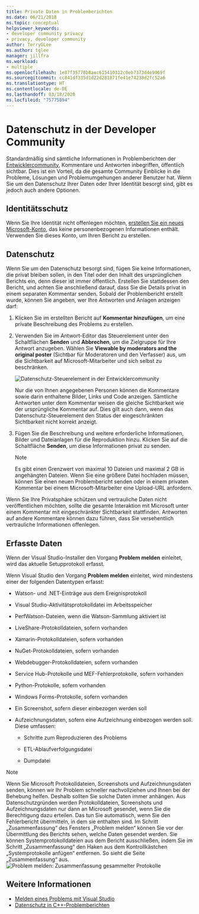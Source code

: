 ```yaml
---
title: Private Daten in Problemberichten
ms.date: 06/21/2018
ms.topic: conceptual
helpviewer_keywords:
- developer community privacy
- privacy, developer community
author: TerryGLee
ms.author: tglee
manager: jillfra
ms.workload:
- multiple
ms.openlocfilehash: 1e87f35778b8aec615410312c0eb7373d4e9969f
ms.sourcegitcommit: cc841df335d1d22d281871fe41e74238d2fc52a6
ms.translationtype: HT
ms.contentlocale: de-DE
ms.lasthandoff: 03/18/2020
ms.locfileid: "75775894"
---
```

# <a name="developer-community-data-privacy"></a>Datenschutz in der Developer Community

Standardmäßig sind sämtliche Informationen in Problemberichten der [Entwicklercommunity](https://developercommunity.visualstudio.com/), Kommentare und Antworten inbegriffen, öffentlich sichtbar. Dies ist ein Vorteil, da die gesamte Community Einblicke in die Probleme, Lösungen und Problemumgehungen anderer Benutzer hat. Wenn Sie um den Datenschutz Ihrer Daten oder Ihrer Identität besorgt sind, gibt es jedoch auch andere Optionen.

## <a name="identity-privacy"></a>Identitätsschutz

Wenn Sie Ihre Identität nicht offenlegen möchten, [erstellen Sie ein neues Microsoft-Konto](https://signup.live.com/), das keine personenbezogenen Informationen enthält. Verwenden Sie dieses Konto, um Ihren Bericht zu erstellen.

## <a name="data-privacy"></a>Datenschutz

Wenn Sie um den Datenschutz besorgt sind, fügen Sie keine Informationen, die privat bleiben sollen, in den Titel oder den Inhalt des ursprünglichen Berichts ein, denn dieser ist immer öffentlich. Erstellen Sie stattdessen den Bericht, und achten Sie anschließend darauf, dass Sie die Details privat in einem separaten Kommentar senden. Sobald der Problembericht erstellt wurde, können Sie angeben, wer Ihre Antworten und Anlagen anzeigen darf:

1. Klicken Sie im erstellten Bericht auf **Kommentar hinzufügen**, um eine private Beschreibung des Problems zu erstellen.

2. Verwenden Sie im Antwort-Editor das Steuerelement unter den Schaltflächen **Senden** und **Abbrechen**, um die Zielgruppe für Ihre Antwort anzugeben. Wählen Sie **Viewable by moderators and the original poster** (Sichtbar für Moderatoren und den Verfasser) aus, um die Sichtbarkeit auf Microsoft-Mitarbeiter und sich selbst zu beschränken.

   ![Datenschutz-Steuerelement in der Entwicklercommunity](media/developer-community-privacy-control.png)

   Nur die von Ihnen angegebenen Personen können die Kommentare sowie darin enthaltene Bilder, Links und Code anzeigen. Sämtliche Antworten unter dem Kommentar weisen die gleiche Sichtbarkeit wie der ursprüngliche Kommentar auf. Dies gilt auch dann, wenn das Datenschutz-Steuerelement den Status der eingeschränkten Sichtbarkeit nicht korrekt anzeigt.

3. Fügen Sie die Beschreibung und weitere erforderliche Informationen, Bilder und Dateianlagen für die Reproduktion hinzu. Klicken Sie auf die Schaltfläche **Senden**, um diese Informationen privat zu senden.

   > [!NOTE]
   > Es gibt einen Grenzwert von maximal 10 Dateien und maximal 2 GB in angehängten Dateien. Wenn Sie eine größere Datei hochladen müssen, können Sie einen neuen Problembericht senden oder in einem privaten Kommentar bei einem Microsoft-Mitarbeiter eine Upload-URL anfordern.

Wenn Sie Ihre Privatsphäre schützen und vertrauliche Daten nicht veröffentlichen möchten, sollte die gesamte Interaktion mit Microsoft unter einem Kommentar mit eingeschränkter Sichtbarkeit stattfinden. Antworten auf andere Kommentare können dazu führen, dass Sie versehentlich vertrauliche Informationen offenlegen.

## <a name="data-we-collect"></a>Erfasste Daten

Wenn der Visual Studio-Installer den Vorgang **Problem melden** einleitet, wird das aktuelle Setupprotokoll erfasst.

Wenn Visual Studio den Vorgang **Problem melden** einleitet, wird mindestens einer der folgenden Datentypen erfasst:

- Watson- und .NET-Einträge aus dem Ereignisprotokoll

- Visual Studio-Aktivitätsprotokolldatei im Arbeitsspeicher

- PerfWatson-Dateien, wenn die Watson-Sammlung aktiviert ist

- LiveShare-Protokolldateien, sofern vorhanden

- Xamarin-Protokolldateien, sofern vorhanden

- NuGet-Protokolldateien, sofern vorhanden

- Webdebugger-Protokolldateien, sofern vorhanden

- Service Hub-Protokolle und MEF-Fehlerprotokolle, sofern vorhanden

- Python-Protokolle, sofern vorhanden

- Windows Forms-Protokolle, sofern vorhanden

- Ein Screenshot, sofern dieser einbezogen werden soll

- Aufzeichnungsdaten, sofern eine Aufzeichnung einbezogen werden soll. Diese umfassen:

  - Schritte zum Reproduzieren des Problems

  - ETL-Ablaufverfolgungsdatei

  - Dumpdatei

> [!NOTE]
> Wenn Sie Microsoft Protokolldateien, Screenshots und Aufzeichnungsdaten senden, können wir Ihr Problem schneller nachvollziehen und Ihnen bei der Behebung helfen.  Deshalb sollten Sie solche Daten immer anhängen. Aus Datenschutzgründen werden Protokolldateien, Screenshots und Aufzeichnungsdaten nur dann an Microsoft gesendet, wenn Sie die Berechtigung dazu erteilen. Das tun Sie automatisch, wenn Sie den Fehlerbericht übermitteln, in dem sie enthalten sind. Im Schritt „Zusammenfassung“ des Fensters „Problem melden“ können Sie vor der Übermittlung des Berichts sehen, welche Daten gesendet werden. Sie können Systemprotokolldateien aus dem Bericht ausschließen, indem Sie im Schritt „Zusammenfassung“ den Haken aus dem Kontrollkästchen „Systemprotokolle anfügen“ entfernen. So sieht die Seite „Zusammenfassung“ aus. 
  > ![Problem melden: Zusammenfassung gesammelter Protokolle](media/report-a-problem-logs-collected.png)


## <a name="see-also"></a>Weitere Informationen

- [Melden eines Problems mit Visual Studio](how-to-report-a-problem-with-visual-studio.md)
- [Datenschutz in C++-Problemberichten](/cpp/how-to-report-a-problem-with-the-visual-cpp-toolset#reports-and-privacy)
